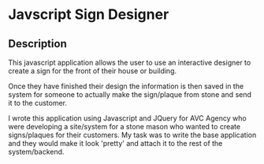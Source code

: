 # Javscript Sign Designer

## Description

This javascript application allows the user to use an interactive designer to create a sign for the front of their house or building.

Once they have finished their design the information is then saved in the system for someone to actually make the sign/plaque from stone and send it to the customer.

I wrote this application using Javascript and JQuery for AVC Agency who were developing a site/system for a stone mason who wanted to create signs/plaques for their customers. My task was to write the base application and they would make it look 'pretty' and attach it to the rest of the system/backend.

